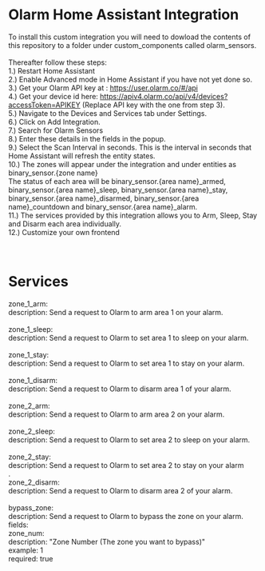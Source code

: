 # Olarm Home Assistant Integration
To install this custom integration you will need to dowload the contents of this repository to a folder under custom_components called olarm_sensors.<br />
<br />
Thereafter follow these steps:<br />
1.) Restart Home Assistant<br />
2.) Enable Advanced mode in Home Assistant if you have not yet done so.<br />
3.) Get your Olarm API key at : https://user.olarm.co/#/api<br />
4.) Get your device id here: https://apiv4.olarm.co/api/v4/devices?accessToken=APIKEY (Replace API key with the one from step 3).<br />
5.) Navigate to the Devices and Services tab under Settings.<br />
6.) Click on Add Integration.<br />
7.) Search for Olarm Sensors<br />
8.) Enter these details in the fields in the popup.<br />
9.) Select the Scan Interval in seconds. This is the interval in seconds that Home Assistant will refresh the entity states.<br />
10.) The zones will appear under the integration and under entities as binary_sensor.{zone name}<br />The status of each area will be binary_sensor.{area name}_armed, binary_sensor.{area name}_sleep, binary_sensor.{area name}_stay, binary_sensor.{area name}_disarmed, binary_sensor.{area name}_countdown and binary_sensor.{area name}_alarm.</br>
11.) The services provided by this integration allows you to Arm, Sleep, Stay and Disarm each area individually.<br />
12.) Customize your own frontend<br />
<br />
<br />
# Services</br>
zone_1_arm:</br>
  description: Send a request to Olarm to arm area 1 on your alarm.</br>
</br>
zone_1_sleep:</br>
  description: Send a request to Olarm to set area 1 to sleep on your alarm.</br>
</br>
zone_1_stay:</br>
  description: Send a request to Olarm to set area 1 to stay on your alarm.</br>
</br>
zone_1_disarm:</br>
  description: Send a request to Olarm to disarm area 1 of your alarm.</br>
</br>
zone_2_arm:</br>
  description: Send a request to Olarm to arm area 2 on your alarm.</br>
</br>
zone_2_sleep:</br>
  description: Send a request to Olarm to set area 2 to sleep on your alarm.</br>
</br>
zone_2_stay:</br>
  description: Send a request to Olarm to set area 2 to stay on your alarm</br>.
</br>
zone_2_disarm:</br>
  description: Send a request to Olarm to disarm area 2 of your alarm.</br>
</br>
bypass_zone:</br>
  description: Send a request to Olarm to bypass the zone on your alarm.</br>
  fields:</br>
    zone_num:</br>
      description: "Zone Number (The zone you want to bypass)"</br>
      example: 1</br>
      required: true</br>
